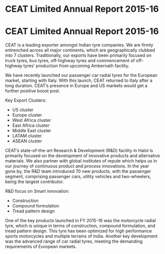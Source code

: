 # CEAT Limited Annual Report 2015-16

# CEAT Limited Annual Report 2015-16

CEAT is a leading exporter amongst Indian tyre companies. We are firmly entrenched across all major continents, which are geographically clubbed into 7 clusters. Traditionally, our exports have been primarily focused on truck tyres, bus tyres, off-highway tyres and commencement of off-highway tyres’ production from upcoming Ambernath facility.

We have recently launched our passenger car radial tyres for the European market, starting with Italy. With this launch, CEAT returned to Italy after a long duration. CEAT’s presence in Europe and US markets would get a further positive boost post.

Key Export Clusters:

- US cluster
- Europe cluster
- West Africa cluster
- East Africa cluster
- Middle East cluster
- LATAM cluster
- ASEAN cluster

CEAT’s state-of-the-art Research & Development (R&D) facility in Halol is primarily focused on the development of innovative products and alternative materials. We also partner with global institutes of repute which helps us in our journey of continuous product and process innovations. In the year gone by, the R&D team introduced 70 new products, with the passenger segment, comprising passenger cars, utility vehicles and two-wheelers, being the largest contributor.

R&D focus on Smart innovation:

- Construction
- Compound formulation
- Tread pattern design

One of the key products launched in FY 2015-16 was the motorcycle radial tyre, which is unique in terms of construction, compound formulation, and tread pattern design. This tyre has been optimized for high performance sports motorcycles and multiple terrains of India. Another key development was the advanced range of car radial tyres, meeting the demanding requirements of European markets.